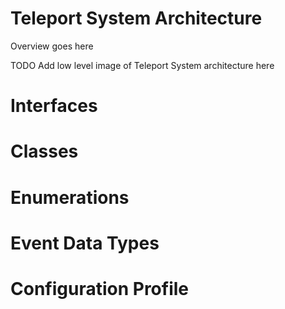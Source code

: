 # Teleport System Architecture

Overview goes here

TODO Add low level image of Teleport System architecture here

# Interfaces

# Classes

# Enumerations

# Event Data Types

# Configuration Profile
